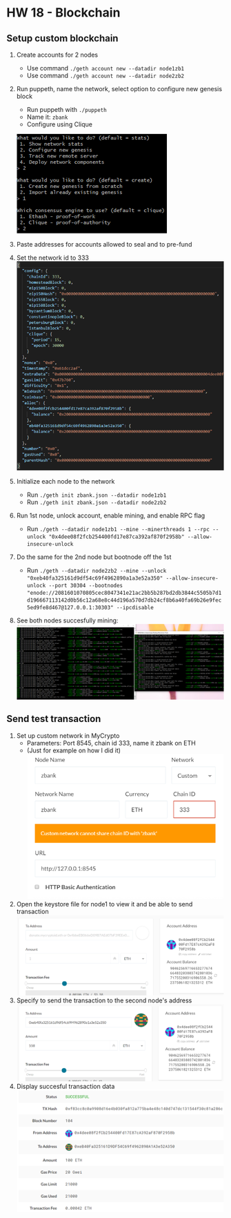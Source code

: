 # HW 18 - Blockchain

## Setup custom blockchain
1. Create accounts for 2 nodes
    * Use command `./geth account new --datadir node1zb1`
    * Use command `./geth account new --datadir node2zb2`
2. Run puppeth, name the network, select option to configure new genesis block
    * Run puppeth with `./puppeth`
    * Name it: `zbank`
    * Configure using Clique
    
    ![configuring](./Screenshots/configuring.png)
3. Paste addresses for accounts allowed to seal and to pre-fund
4. Set the network id to 333
![puppeth_config_json](./Screenshots/config_json.png)
5. Initialize each node to the network
    * Run `./geth init zbank.json --datadir node1zb1`
    * Run `./geth init zbank.json --datadir node2zb2`
6. Run 1st node, unlock account, enable mining, and enable RPC flag
    * Run `./geth --datadir node1zb1 --mine --minerthreads 1 --rpc --unlock "0x4dee08f2fcb254400fd17e87ca392af870f2958b" --allow-insecure-unlock`
7. Do the same for the 2nd node but bootnode off the 1st
    * Run `./geth --datadir node2zb2 --mine --unlock "0xeb40fa325161d9df54c69f4962890a1a3e52a350" --allow-insecure-unlock --port 30304 --bootnodes "enode://2081601070805cec8047341e21ac2bb5b287bd2db3844c5505b7d1d196667113142d0b56c12a68e8c44d196a570d7db24cf8b6a40fa69b26e9fec5ed9fe8d467@127.0.0.1:30303" --ipcdisable`
8. See both nodes succesfully mining:
![mining](./Screenshots/nodes_mining.png)

## Send test transaction
1. Set up custom network in MyCrypto
    * Parameters: Port 8545, chain id 333, name it zbank on ETH
    * (Just for example on how I did it)
![custom network](./Screenshots/mycryptosetup.png)
2. Open the keystore file for node1 to view it and be able to send transaction
![node1](./Screenshots/exposed_node1.png)
3. Specify to send the transaction to the second node's address
![pre_transaction](./Screenshots/pre_transanction.png)
4. Display succesful transaction data
![transaction_data](./Screenshots/transaction_data.png)